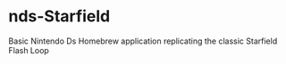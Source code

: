 # nds-Starfield
Basic Nintendo Ds Homebrew application replicating the classic Starfield Flash Loop
